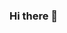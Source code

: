 ### Hi there 👋

<!--
**OhChanhee/OhChanhee** is a ✨ _special_ ✨ repository because its `README.md` (this file) appears on your GitHub profile.

Here are some ideas to get you started:

[![Anurag's github stats](https://github-readme-stats.vercel.app/api?username=OhChanhee&count_private=true&hide_border=true)](https://github.com/OhChanhee)
[![Top Langs](https://github-readme-stats.vercel.app/api/top-langs/?username=OhChanhee&hide=makefile)](https://github.com/OhChanhee)


- 🔭 I’m currently working on ...
- 🌱 I’m currently learning ...
- 👯 I’m looking to collaborate on ...
- 🤔 I’m looking for help with ...
- 💬 Ask me about ...
- 📫 How to reach me: ...
- 😄 Pronouns: ...
- ⚡ Fun fact: ...
-->
